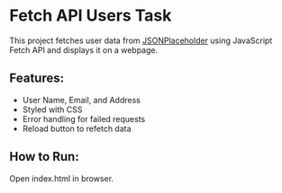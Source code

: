 # Fetch API Users Task

This project fetches user data from [JSONPlaceholder](https://jsonplaceholder.typicode.com/users) using JavaScript Fetch API and displays it on a webpage.

## Features:
- User Name, Email, and Address
- Styled with CSS
- Error handling for failed requests
- Reload button to refetch data

## How to Run:
Open index.html in browser.
